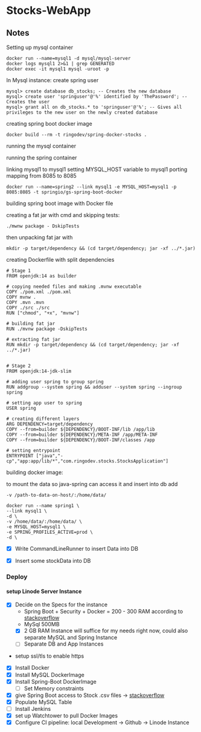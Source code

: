 # Stocks-WebApp


## Notes
Setting up mysql container
```
docker run --name=mysql1 -d mysql/mysql-server
docker logs mysql1 2>&1 | grep GENERATED
docker exec -it mysql1 mysql -uroot -p
```
In Mysql instance:
create spring user
```
mysql> create database db_stocks; -- Creates the new database
mysql> create user 'springuser'@'%' identified by 'ThePassword'; -- Creates the user
mysql> grant all on db_stocks.* to 'springuser'@'%'; -- Gives all privileges to the new user on the newly created database
```

creating spring boot docker image

```
docker build --rm -t ringodev/spring-docker-stocks .
```


running the mysql container

running the spring container 

linking mysql1 to mysql1
setting MYSQL_HOST variable to mysql1
porting mapping from 8085 to 8085

```
docker run --name=spring2 --link mysql1 -e MYSQL_HOST=mysql1 -p 8085:8085 -t springio/gs-spring-boot-docker
```

building spring boot image with Docker file

creating a fat jar with cmd and skipping tests:

```
./mwnw package - DskipTests

```
then unpacking fat jar with 
```
mkdir -p target/dependency && (cd target/dependency; jar -xf ../*.jar)
```

creating Dockerfile with split dependencies

```
# Stage 1
FROM openjdk:14 as builder

# copying needed files and making .mvnw executable
COPY ./pom.xml ./pom.xml
COPY mvnw .
COPY .mvn .mvn
COPY ./src ./src
RUN ["chmod", "+x", "mvnw"]

# building fat jar
RUN ./mvnw package -DskipTests

# extracting fat jar
RUN mkdir -p target/dependency && (cd target/dependency; jar -xf ../*.jar)


# Stage 2
FROM openjdk:14-jdk-slim

# adding user spring to group spring
RUN addgroup --system spring && adduser --system spring --ingroup spring

# setting app user to spring
USER spring

# creating different layers
ARG DEPENDENCY=target/dependency
COPY --from=builder ${DEPENDENCY}/BOOT-INF/lib /app/lib
COPY --from=builder ${DEPENDENCY}/META-INF /app/META-INF
COPY --from=builder ${DEPENDENCY}/BOOT-INF/classes /app

# setting entrypoint
ENTRYPOINT ["java","-cp","app:app/lib/*","com.ringodev.stocks.StocksApplication"]

```

building docker image:

to mount the data so java-spring can access it and insert into db add

`
-v /path-to-data-on-host/:/home/data/
`
```
docker run --name spring1 \
--link mysql1 \
-d \
-v /home/data/:/home/data/ \
-e MYSQL_HOST=mysql1 \
-e SPRING_PROFILES_ACTIVE=prod \
-d \
```


* [x] Write CommandLineRunner to insert Data into DB

* [x] Insert some stockData into DB

### Deploy

#### setup Linode Server Instance

* [x] Decide on the Specs for the instance
  * Spring Boot + Security + Docker = 200 - 300 RAM according to [stackoverflow](https://bit.ly/3cJy7ai)
  * MySql 500MB
  * [x] 2 GB RAM Instance will suffice for my needs right now, could also separate MySQL and Spring Instance
  * [ ] Separate DB and App Instances

* setup ssl/tls to enable https

* [x] Install Docker
* [x] Install MySQL DockerImage
* [x] Install Spring-Boot DockerImage
  * [ ] Set Memory constraints
* [x] give Spring Boot access to Stock .csv files -> [stackoverflow](https://bit.ly/3jnzXAw)
* [x] Populate MySQL Table
* [ ] Install Jenkins
* [x] set up Watchtower to pull Docker Images
* [x] Configure CI pipeline: local Development -> Github -> Linode Instance
